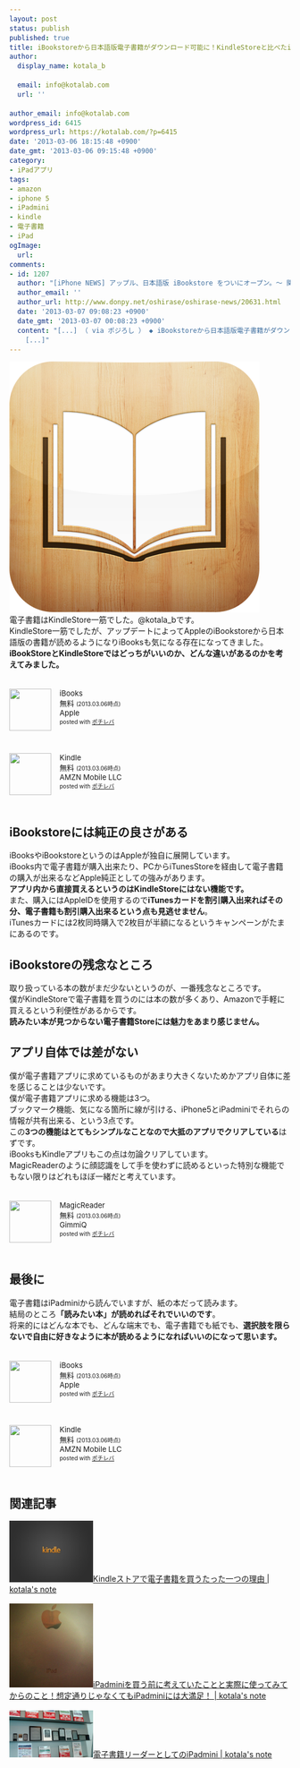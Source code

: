 ```yaml
---
layout: post
status: publish
published: true
title: iBookstoreから日本語版電子書籍がダウンロード可能に！KindleStoreと比べたiBookstoreの良さと残念なところ
author:
  display_name: kotala_b

  email: info@kotalab.com
  url: ''

author_email: info@kotalab.com
wordpress_id: 6415
wordpress_url: https://kotalab.com/?p=6415
date: '2013-03-06 18:15:48 +0900'
date_gmt: '2013-03-06 09:15:48 +0900'
category:
- iPadアプリ
tags:
- amazon
- iphone 5
- iPadmini
- kindle
- 電子書籍
- iPad
ogImage:
  url:
comments:
- id: 1207
  author: "[iPhone NEWS] アップル、日本語版 iBookstore をついにオープン。〜 関連記事と便利情報総まとめ。 | 覚醒する @CDiP"
  author_email: ''
  author_url: http://www.donpy.net/oshirase/oshirase-news/20631.html
  date: '2013-03-07 09:08:23 +0900'
  date_gmt: '2013-03-07 00:08:23 +0900'
  content: "[...] （ via ポジろし ） ◆ iBookstoreから日本語版電子書籍がダウンロード可能に！KindleStoreと比べた...
    [...]"
---
```

<p><img src="/wp-content/uploads/ibooks_130306-448x448.png" alt="ibooks_130306" width="448" height="448" class="alignnone size-large wp-image-6417" /><br />
電子書籍はKindleStore一筋でした。@kotala_bです。<br />
KindleStore一筋でしたが、アップデートによってAppleのiBookstoreから日本語版の書籍が読めるようになりiBooksも気になる存在になってきました。<br />
<strong>iBookStoreとKindleStoreではどっちがいいのか、どんな違いがあるのかを考えてみました。</strong></p>
<div class="pochireba" style="text-align:left;font-size:small;padding:20px 0;/zoom: 1;overflow: hidden;"><span class="removed_link" title="click.linksynergy.com/fs-bin/click?id=d2yYUp776R4&amp;subid=&amp;offerid=94348.1&amp;type=3&amp;tmpid=3910&amp;RD_PARM1=https%253A%252F%252Fitunes.apple.com%252Fjp%252Fapp%252Fibooks%252Fid364709193%253Fmt%253D8%2526uo%253D4"><img src="http://a852.phobos.apple.com/us/r1000/112/Purple/v4/ea/56/dc/ea56dc19-0bdf-39f3-fda7-e5332723fc74/mzl.zdprbjoo.png" width="75" height="75" style="float:left;margin:0 15px 0 0;" class="pochi_img" ></span>
<div class="pochi_info" style="text-align:left;/zoom: 1;overflow: hidden;">
<div class="pochi_name"><span class="removed_link" title="click.linksynergy.com/fs-bin/click?id=d2yYUp776R4&amp;subid=&amp;offerid=94348.1&amp;type=3&amp;tmpid=3910&amp;RD_PARM1=https%253A%252F%252Fitunes.apple.com%252Fjp%252Fapp%252Fibooks%252Fid364709193%253Fmt%253D8%2526uo%253D4">iBooks</span></div>
<div class="pochi_price" style="display:inline;">無料</div>
<div class="pochi_time" style="font-size:x-small;display:inline;">(2013.03.06時点)</div>
<div class="pochi_seller"><span class="removed_link" title="click.linksynergy.com/fs-bin/click?id=d2yYUp776R4&amp;subid=&amp;offerid=94348.1&amp;type=3&amp;tmpid=3910&amp;RD_PARM1=https%253A%252F%252Fitunes.apple.com%252Fjp%252Fartist%252Fapple%252Fid284417353%253Fmt%253D12%2526uo%253D4">Apple</span></div>
<div class="pochi_post" style="font-size:x-small;">posted with <a href="https://pochireba.com">ポチレバ</a></div>
</div>
<div class="pochireba-footer" style="clear: left"></div>
</div>
<div class="pochireba" style="text-align:left;font-size:small;padding:20px 0;/zoom: 1;overflow: hidden;"><span class="removed_link" title="click.linksynergy.com/fs-bin/click?id=d2yYUp776R4&amp;subid=&amp;offerid=94348.1&amp;type=3&amp;tmpid=3910&amp;RD_PARM1=https%253A%252F%252Fitunes.apple.com%252Fjp%252Fapp%252Fkindle%252Fid302584613%253Fmt%253D8%2526uo%253D4"><img src="http://a633.phobos.apple.com/us/r1000/077/Purple/v4/ce/ad/b6/ceadb674-b76f-a01f-68af-356f4d099e3d/mzl.yyunylcl.png" width="75" height="75" style="float:left;margin:0 15px 0 0;" class="pochi_img" ></span>
<div class="pochi_info" style="text-align:left;/zoom: 1;overflow: hidden;">
<div class="pochi_name"><span class="removed_link" title="click.linksynergy.com/fs-bin/click?id=d2yYUp776R4&amp;subid=&amp;offerid=94348.1&amp;type=3&amp;tmpid=3910&amp;RD_PARM1=https%253A%252F%252Fitunes.apple.com%252Fjp%252Fapp%252Fkindle%252Fid302584613%253Fmt%253D8%2526uo%253D4">Kindle</span></div>
<div class="pochi_price" style="display:inline;">無料</div>
<div class="pochi_time" style="font-size:x-small;display:inline;">(2013.03.06時点)</div>
<div class="pochi_seller"><span class="removed_link" title="click.linksynergy.com/fs-bin/click?id=d2yYUp776R4&amp;subid=&amp;offerid=94348.1&amp;type=3&amp;tmpid=3910&amp;RD_PARM1=https%253A%252F%252Fitunes.apple.com%252Fjp%252Fartist%252Famzn-mobile-llc%252Fid297606954%253Fuo%253D4">AMZN Mobile LLC</span></div>
<div class="pochi_post" style="font-size:x-small;">posted with <a href="https://pochireba.com">ポチレバ</a></div>
</div>
<div class="pochireba-footer" style="clear: left"></div>
</div>
<!--more-->
<h2>iBookstoreには純正の良さがある</h2>
<p>iBooksやiBookstoreというのはAppleが独自に展開しています。<br />
iBooks内で電子書籍が購入出来たり、PCからiTunesStoreを経由して電子書籍の購入が出来るなどApple純正としての強みがあります。<br />
<strong>アプリ内から直接買えるというのはKindleStoreにはない機能です。</strong><br />
また、購入にはAppleIDを使用するので<strong>iTunesカードを割引購入出来ればその分、電子書籍も割引購入出来るという点も見逃せません</strong>。<br />
iTunesカードには2枚同時購入で2枚目が半額になるというキャンペーンがたまにあるのです。</p>
<h2>iBookstoreの残念なところ</h2>
<p>取り扱っている本の数がまだ少ないというのが、一番残念なところです。<br />
僕がKindleStoreで電子書籍を買うのには本の数が多くあり、Amazonで手軽に買えるという利便性があるからです。<br />
<strong>読みたい本が見つからない電子書籍Storeには魅力をあまり感じません。</strong></p>
<h2>アプリ自体では差がない</h2>
<p>僕が電子書籍アプリに求めているものがあまり大きくないためかアプリ自体に差を感じることは少ないです。<br />
僕が電子書籍アプリに求める機能は3つ。<br />
ブックマーク機能、気になる箇所に線が引ける、iPhone5とiPadminiでそれらの情報が共有出来る、という3点です。<br />
この<strong>3つの機能はとてもシンプルなことなので大抵のアプリでクリアしている</strong>はずです。<br />
iBooksもKindleアプリもこの点は勿論クリアしています。<br />
MagicReaderのように顔認識をして手を使わずに読めるといった特別な機能でもない限りはどれもほぼ一緒だと考えています。</p>
<div class="pochireba" style="text-align:left;font-size:small;padding:20px 0;/zoom: 1;overflow: hidden;"><span class="removed_link" title="click.linksynergy.com/fs-bin/click?id=d2yYUp776R4&amp;subid=&amp;offerid=94348.1&amp;type=3&amp;tmpid=3910&amp;RD_PARM1=https%253A%252F%252Fitunes.apple.com%252Fjp%252Fapp%252Fmagicreader%252Fid505117386%253Fmt%253D8%2526uo%253D4"><img src="http://a97.phobos.apple.com/us/r1000/061/Purple/v4/9a/c9/37/9ac93702-bfb1-71bb-ce19-883429eeb088/mza_675523198153603871.png" width="75" height="75" style="float:left;margin:0 15px 0 0;" class="pochi_img" ></span>
<div class="pochi_info" style="text-align:left;/zoom: 1;overflow: hidden;">
<div class="pochi_name"><span class="removed_link" title="click.linksynergy.com/fs-bin/click?id=d2yYUp776R4&amp;subid=&amp;offerid=94348.1&amp;type=3&amp;tmpid=3910&amp;RD_PARM1=https%253A%252F%252Fitunes.apple.com%252Fjp%252Fapp%252Fmagicreader%252Fid505117386%253Fmt%253D8%2526uo%253D4">MagicReader</span></div>
<div class="pochi_price" style="display:inline;">無料</div>
<div class="pochi_time" style="font-size:x-small;display:inline;">(2013.03.06時点)</div>
<div class="pochi_seller"><span class="removed_link" title="click.linksynergy.com/fs-bin/click?id=d2yYUp776R4&amp;subid=&amp;offerid=94348.1&amp;type=3&amp;tmpid=3910&amp;RD_PARM1=https%253A%252F%252Fitunes.apple.com%252Fjp%252Fartist%252Fgimmiq%252Fid505117889%253Fuo%253D4">GimmiQ</span></div>
<div class="pochi_post" style="font-size:x-small;">posted with <a href="https://pochireba.com">ポチレバ</a></div>
</div>
<div class="pochireba-footer" style="clear: left"></div>
</div>
<h2>最後に</h2>
<p>電子書籍はiPadminiから読んでいますが、紙の本だって読みます。<br />
結局のところ<strong>「読みたい本」が読めればそれでいいのです</strong>。<br />
将来的にはどんな本でも、どんな端末でも、電子書籍でも紙でも、<strong>選択肢を限らないで自由に好きなように本が読めるようになればいいのになって思います。</strong></p>
<div class="pochireba" style="text-align:left;font-size:small;padding:20px 0;/zoom: 1;overflow: hidden;"><span class="removed_link" title="click.linksynergy.com/fs-bin/click?id=d2yYUp776R4&amp;subid=&amp;offerid=94348.1&amp;type=3&amp;tmpid=3910&amp;RD_PARM1=https%253A%252F%252Fitunes.apple.com%252Fjp%252Fapp%252Fibooks%252Fid364709193%253Fmt%253D8%2526uo%253D4"><img src="http://a852.phobos.apple.com/us/r1000/112/Purple/v4/ea/56/dc/ea56dc19-0bdf-39f3-fda7-e5332723fc74/mzl.zdprbjoo.png" width="75" height="75" style="float:left;margin:0 15px 0 0;" class="pochi_img" ></span>
<div class="pochi_info" style="text-align:left;/zoom: 1;overflow: hidden;">
<div class="pochi_name"><span class="removed_link" title="click.linksynergy.com/fs-bin/click?id=d2yYUp776R4&amp;subid=&amp;offerid=94348.1&amp;type=3&amp;tmpid=3910&amp;RD_PARM1=https%253A%252F%252Fitunes.apple.com%252Fjp%252Fapp%252Fibooks%252Fid364709193%253Fmt%253D8%2526uo%253D4">iBooks</span></div>
<div class="pochi_price" style="display:inline;">無料</div>
<div class="pochi_time" style="font-size:x-small;display:inline;">(2013.03.06時点)</div>
<div class="pochi_seller"><span class="removed_link" title="click.linksynergy.com/fs-bin/click?id=d2yYUp776R4&amp;subid=&amp;offerid=94348.1&amp;type=3&amp;tmpid=3910&amp;RD_PARM1=https%253A%252F%252Fitunes.apple.com%252Fjp%252Fartist%252Fapple%252Fid284417353%253Fmt%253D12%2526uo%253D4">Apple</span></div>
<div class="pochi_post" style="font-size:x-small;">posted with <a href="https://pochireba.com">ポチレバ</a></div>
</div>
<div class="pochireba-footer" style="clear: left"></div>
</div>
<div class="pochireba" style="text-align:left;font-size:small;padding:20px 0;/zoom: 1;overflow: hidden;"><span class="removed_link" title="click.linksynergy.com/fs-bin/click?id=d2yYUp776R4&amp;subid=&amp;offerid=94348.1&amp;type=3&amp;tmpid=3910&amp;RD_PARM1=https%253A%252F%252Fitunes.apple.com%252Fjp%252Fapp%252Fkindle%252Fid302584613%253Fmt%253D8%2526uo%253D4"><img src="http://a633.phobos.apple.com/us/r1000/077/Purple/v4/ce/ad/b6/ceadb674-b76f-a01f-68af-356f4d099e3d/mzl.yyunylcl.png" width="75" height="75" style="float:left;margin:0 15px 0 0;" class="pochi_img" ></span>
<div class="pochi_info" style="text-align:left;/zoom: 1;overflow: hidden;">
<div class="pochi_name"><span class="removed_link" title="click.linksynergy.com/fs-bin/click?id=d2yYUp776R4&amp;subid=&amp;offerid=94348.1&amp;type=3&amp;tmpid=3910&amp;RD_PARM1=https%253A%252F%252Fitunes.apple.com%252Fjp%252Fapp%252Fkindle%252Fid302584613%253Fmt%253D8%2526uo%253D4">Kindle</span></div>
<div class="pochi_price" style="display:inline;">無料</div>
<div class="pochi_time" style="font-size:x-small;display:inline;">(2013.03.06時点)</div>
<div class="pochi_seller"><span class="removed_link" title="click.linksynergy.com/fs-bin/click?id=d2yYUp776R4&amp;subid=&amp;offerid=94348.1&amp;type=3&amp;tmpid=3910&amp;RD_PARM1=https%253A%252F%252Fitunes.apple.com%252Fjp%252Fartist%252Famzn-mobile-llc%252Fid297606954%253Fuo%253D4">AMZN Mobile LLC</span></div>
<div class="pochi_post" style="font-size:x-small;">posted with <a href="https://pochireba.com">ポチレバ</a></div>
</div>
<div class="pochireba-footer" style="clear: left"></div>
</div>
<h2 class="rele">関連記事</h2>
<p><a href="/one-reason-buy-kindlestore" target="_blank"><img  class="alignleft" src="/wp-content/uploads/kindle_130111-448x327.jpg" alt="Kindleストアで電子書籍を買うたった一つの理由 | kotala's note" width="150" /></a><a href="/one-reason-buy-kindlestore" target="_blank">Kindleストアで電子書籍を買うたった一つの理由 | kotala's note</a><br style="clear:both;" /><br />
<a href="/ipad-mini-before-after" target="_blank"><img  class="alignleft" src="/wp-content/uploads/ipadmini_121221-448x448.jpg" alt="iPadminiを買う前に考えていたことと実際に使ってみてからのこと！想定通りじゃなくてもiPadminiには大満足！ | kotala's note" width="150" /></a><a href="/ipad-mini-before-after" target="_blank">iPadminiを買う前に考えていたことと実際に使ってみてからのこと！想定通りじゃなくてもiPadminiには大満足！ | kotala's note</a><br style="clear:both;" /><br />
<a href="/denshi-ipadmini" target="_blank"><img  class="alignleft" src="/wp-content/uploads/ipadmini_121028.jpg" alt="電子書籍リーダーとしてのiPadmini | kotala's note" width="150" /></a><a href="/denshi-ipadmini" target="_blank">電子書籍リーダーとしてのiPadmini | kotala's note</a><br style="clear:both;" /></p>
